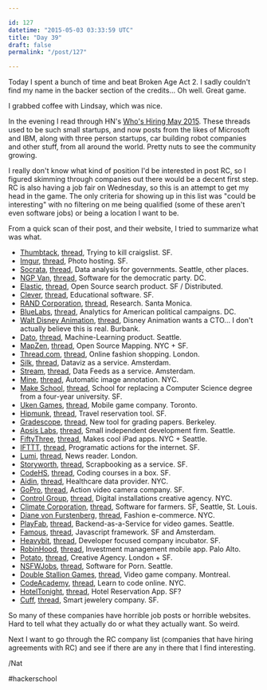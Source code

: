 ```yaml
---

id: 127
datetime: "2015-05-03 03:33:59 UTC"
title: "Day 39"
draft: false
permalink: "/post/127"

---
```


Today I spent a bunch of time and beat Broken Age Act 2. I sadly couldn't find my name in the backer section of the credits... Oh well. Great game.

I grabbed coffee with Lindsay, which was nice.

In the evening I read through HN's [Who's Hiring May 2015](https://news.ycombinator.com/item?id=9471287). These threads used to be such small startups, and now posts from the likes of Microsoft and IBM, along with three person startups, car building robot companies and other stuff, from all around the world. Pretty nuts to see the community growing.

I really don't know what kind of position I'd be interested in post RC, so I figured skimming through companies out there would be a decent first step. RC is also having a job fair on Wednesday, so this is an attempt to get my head in the game. The only criteria for showing up in this list was "could be interesting" with no filtering on me being qualified (some of these aren't even software jobs) or being a location I want to be.

From a quick scan of their post, and their website, I tried to summarize what was what.

 - [Thumbtack](https://www.thumbtack.com/), [thread](https://news.ycombinator.com/item?id=9472241), Trying to kill craigslist. SF.
 - [Imgur](https://imgur.com/), [thread](https://news.ycombinator.com/item?id=9472028), Photo hosting. SF.
 - [Socrata](http://www.socrata.com/), [thread](https://news.ycombinator.com/item?id=9473694), Data analysis for governments. Seattle, other places.
 - [NGP Van](https://web.archive.org/web/20201205031254/https://ngpvan.ngpvanhost.com/), [thread](https://web.archive.org/web/20210125013454/https://news.ycombinator.com/item?id=9472342), Software for the democratic party. DC.
 - [Elastic](https://www.elastic.co/), [thread](https://news.ycombinator.com/item?id=9471977), Open Source search product. SF / Distributed.
 - [Clever](https://clever.com/), [thread](https://news.ycombinator.com/item?id=9471440), Educational software. SF.
 - [RAND Corporation](https://www.rand.org/), [thread](https://news.ycombinator.com/item?id=9471352), Research. Santa Monica.
 - [BlueLabs](http://www.bluelabs.com/), [thread](https://web.archive.org/web/20210125022156/https://news.ycombinator.com/item?id=9474487), Analytics for American political campaigns. DC.
 - [Walt Disney Animation](https://www.disneyanimation.com/), [thread](https://news.ycombinator.com/item?id=9473336), Disney Animation wants a CTO... I don't actually believe this is real. Burbank.
 - [Dato](https://web.archive.org/web/20180307021405/http://dato.com/), [thread](https://news.ycombinator.com/item?id=9474575), Machine-Learning product. Seattle.
 - [MapZen](https://mapzen.com/), [thread](https://web.archive.org/web/20210119152502/https://news.ycombinator.com/item?id=9475254), Open Source Mapping. NYC + SF.
 - [Thread.com](http://thread.com), [thread](https://news.ycombinator.com/item?id=9471656), Online fashion shopping. London.
 - [Silk](https://web.archive.org/web/20191015121514/http://silk.co/), [thread](https://news.ycombinator.com/item?id=9472804), Dataviz as a service. Amsterdam.
 - [Stream](https://getstream.io/), [thread](https://news.ycombinator.com/item?id=9471509), Data Feeds as a service. Amsterdam.
 - [Mine](http://www.mine.nyc/), [thread](https://news.ycombinator.com/item?id=9472831), Automatic image annotation. NYC.
 - [Make School](https://www.makeschool.com/), [thread](https://news.ycombinator.com/item?id=9473952), School for replacing a Computer Science degree from a four-year university. SF.
 - [Uken Games](https://uken.com/), [thread](https://news.ycombinator.com/item?id=9472344), Mobile game company. Toronto.
 - [Hipmunk](https://web.archive.org/web/20200531143901/http://hipmunk.com:80/), [thread](https://news.ycombinator.com/item?id=9473183), Travel reservation tool. SF.
 - [Gradescope](https://gradescope.com/), [thread](https://news.ycombinator.com/item?id=9474437), New tool for grading papers. Berkeley.
 - [Apsis Labs](http://apsis.io/), [thread](https://news.ycombinator.com/item?id=9472492), Small independent development firm. Seattle.
 - [FiftyThree](https://web.archive.org/web/20231207050940/https://www2.fiftythree.com/), [thread](https://news.ycombinator.com/item?id=9475577), Makes cool iPad apps. NYC + Seattle.
 - [IFTTT](https://ifttt.com/), [thread](https://news.ycombinator.com/item?id=9474046), Programatic actions for the internet. SF.
 - [Lumi](https://lumi.do/join), [thread](https://news.ycombinator.com/item?id=9474587), News reader. London.
 - [Storyworth](https://www.storyworth.com/), [thread](https://news.ycombinator.com/item?id=9473089), Scrapbooking as a service. SF.
 - [CodeHS](https://codehs.com/), [thread](https://news.ycombinator.com/item?id=9472561), Coding courses in a box. SF.
 - [Aidin](https://www.myaidin.com/), [thread](https://news.ycombinator.com/item?id=9472772), Healthcare data provider. NYC.
 - [GoPro](http://gopro.com/), [thread](https://news.ycombinator.com/item?id=9472317), Action video camera company. SF.
 - [Control Group](http://www.controlgroup.com), [thread](https://news.ycombinator.com/item?id=9471759), Digital installations creative agency. NYC.
 - [Climate Corporation](https://www.climate.com/), [thread](https://news.ycombinator.com/item?id=9472135), Software for farmers. SF, Seattle, St. Louis.
 - [Diane von Furstenberg](https://www.dvf.com/), [thread](https://news.ycombinator.com/item?id=9471317), Fashion e-commerce. NYC.
 - [PlayFab](https://www.playfab.com/), [thread](https://news.ycombinator.com/item?id=9473046), Backend-as-a-Service for video games. Seattle.
 - [Famous](http://famo.us/), [thread](https://news.ycombinator.com/item?id=9474253), Javascript framework. SF and Amsterdam.
 - [Heavybit](https://www.heavybit.com/), [thread](https://news.ycombinator.com/item?id=9475065), Developer focused company incubator. SF.
 - [RobinHood](https://robinhood.com/), [thread](https://news.ycombinator.com/item?id=9473227), Investment management mobile app. Palo Alto.
 - [Potato](https://p.ota.to/), [thread](https://news.ycombinator.com/item?id=9471501), Creative Agency. London + SF.
 - [NSFWJobs](https://nsfwjobs.com/), [thread](https://news.ycombinator.com/item?id=9472656), Software for Porn. Seattle.
 - [Double Stallion Games](https://dblstallion.com/), [thread](https://news.ycombinator.com/item?id=9472611), Video game company. Montreal.
 - [CodeAcademy](https://www.codecademy.com/), [thread](https://news.ycombinator.com/item?id=9471415), Learn to code online. NYC.
 - [HotelTonight](https://www.hoteltonight.com/), [thread](https://news.ycombinator.com/item?id=9473579), Hotel Reservation App. SF?
 - [Cuff](https://cuff.io/), [thread](https://news.ycombinator.com/item?id=9473941), Smart jewelery company. SF.

So many of these companies have horrible job posts or horrible websites. Hard to tell what they actually do or what they actually want. So weird.

Next I want to go through the RC company list (companies that have hiring agreements with RC) and see if there are any in there that I find interesting.

/Nat

#hackerschool

